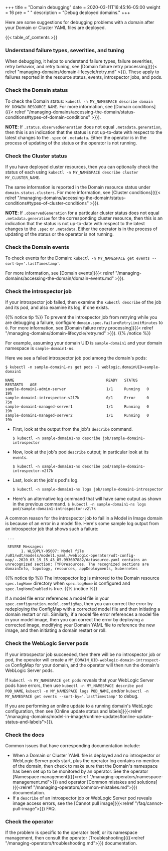 +++
title = "Domain debugging"
date = 2020-03-11T16:45:16-05:00
weight = 16
pre = "<b> </b>"
description = "Debug deployed domains."
+++

Here are some suggestions for debugging problems with a domain after your Domain or Cluster YAML files are deployed.

{{< table_of_contents >}}

### Understand failure types, severities, and tuning

When debugging, it helps to understand failure types,
failure severities, retry behavior, and retry tuning,
see [Domain failure retry processing]({{< relref "managing-domains/domain-lifecycle/retry.md" >}}).
These apply to failures reported in the resource status,
events, introspector jobs, and pods.

### Check the Domain status

To check the Domain status: `kubectl -n MY_NAMESPACE describe domain MY_DOMAIN_RESOURCE_NAME`.
For more information, see [Domain conditions]({{< relref "/managing-domains/accessing-the-domain/status-conditions#types-of-domain-conditions" >}}).

**NOTE**:
If `.status.observedGeneration` does not equal `.metadata.generation`,
then this is an indication that the status is not up-to-date
with respect to the latest changes to the `.spec` or `.metadata`.
Either the operator is in the process of updating of the status
or the operator is not running.


### Check the Cluster status

If you have deployed cluster resources,
then you can optionally check the status of
each using `kubectl -n MY_NAMESPACE describe cluster MY_CLUSTER_NAME`.

The same information is reported in the Domain resource status under `domain.status.clusters`.
For more information, see [Cluster conditions]({{< relref "/managing-domains/accessing-the-domain/status-conditions#types-of-cluster-conditions" >}}).

**NOTE**: If `.observedGeneration` for a particular cluster status
does not equal `.metadata.generation` for the corresponding cluster resource,
then this is an indication that the status is not up-to-date
with respect to the latest changes to the `.spec` or `.metadata`.
Either the operator is in the process of updating of the status
or the operator is not running.

### Check the Domain events

To check events for the Domain: `kubectl -n MY_NAMESPACE get events --sort-by='.lastTimestamp'`.


For more information, see [Domain events]({{< relref "/managing-domains/accessing-the-domain/domain-events.md" >}}).

### Check the introspector job

If your introspector job failed, then examine the `kubectl describe` of the job and its pod, and also examine its log, if one exists.

{{% notice tip %}}
To prevent the introspector job from retrying while you are debugging a failure, configure `domain.spec.failureRetryLimitMinutes` to `0`.
For more information, see [Domain failure retry processing]({{< relref "/managing-domains/domain-lifecycle/retry.md" >}}).
{{% /notice %}}

For example, assuming your domain UID is `sample-domain1` and your domain namespace is `sample-domain1-ns`.

Here we see a failed introspector job pod among the domain's pods:

   ```shell
  $ kubectl -n sample-domain1-ns get pods -l weblogic.domainUID=sample-domain1
  ```
  ```
  NAME                                         READY   STATUS    RESTARTS   AGE
  sample-domain1-admin-server                  1/1     Running   0          19h
  sample-domain1-introspector-v2l7k            0/1     Error     0          75m
  sample-domain1-managed-server1               1/1     Running   0          19h
  sample-domain1-managed-server2               1/1     Running   0          19h

  ```
- First, look at the output from the job's `describe` command.

  ```shell
  $ kubectl -n sample-domain1-ns describe job/sample-domain1-introspector

  ```

- Now, look at the job's pod `describe` output; in particular look at its `events`.

  ```shell
  $ kubectl -n sample-domain1-ns describe pod/sample-domain1-introspector-v2l7k
  ```

- Last, look at the job's pod's log.

  ```shell
  $ kubectl -n sample-domain1-ns logs job/sample-domain1-introspector
  ```


- Here's an alternative log command that will have same output as shown in the previous command.
  `$ kubectl -n sample-domain1-ns logs pod/sample-domain1-introspector-v2l7k`

A common reason for the introspector job to fail in a Model in Image domain is because of an error in a model file. Here's some sample log output from an introspector job that shows such a failure:
 ```
  ...

  SEVERE Messages:
        1. WLSDPLY-05007: Model file /u01/wdt/models/model1.yaml,/weblogic-operator/wdt-config-map/..2020_03_19_15_43_05.993607882/datasource.yaml contains an unrecognized section: TYPOresources. The recognized sections are domainInfo, topology, resources, appDeployments, kubernetes
  ```

{{% notice tip %}}
The introspector log is mirrored to the Domain resource `spec.logHome` directory
when `spec.logHome` is configured and `spec.logHomeEnabled` is true.
{{% /notice %}}


If a model file error references a model file in your `spec.configuration.model.configMap`, then you can correct the error by redeploying the ConfigMap with a corrected model file and then initiating a domain restart or roll. Similarly, if a model file error references a model file in your model image, then you can correct the error by deploying a corrected image, modifying your Domain YAML file to reference the new image, and then initiating a domain restart or roll.


### Check the WebLogic Server pods

If your introspector job succeeded, then there will be no introspector job or pod, the operator will create a `MY_DOMAIN_UID-weblogic-domain-introspect-cm` ConfigMap for your domain, and the operator will then run the domain's WebLogic Server pods.

If `kubectl -n MY_NAMESPACE get pods` reveals that your WebLogic Server pods have errors, then use `kubectl -n MY_NAMESPACE describe pod POD_NAME`, `kubectl -n MY_NAMESPACE logs POD_NAME`, and/or `kubectl -n MY_NAMESPACE get events --sort-by='.lastTimestamp'` to debug.

If you are performing an online update to a running domain's WebLogic configuration,
then see [Online update status and labels]({{<relref "/managing-domains/model-in-image/runtime-updates#online-update-status-and-labels">}}).


### Check the docs

Common issues that have corresponding documentation include:
- When a Domain or Cluster YAML file is deployed and no introspector or WebLogic Server pods start,
  plus the operator log contains no mention of the domain,
  then check to make sure that the Domain's namespace has been set up to be monitored by an operator.
  See the operator [Namespace management]({{<relref "/managing-operators/namespace-management.md">}})
  and operator [Common mistakes and solutions]({{<relref "/managing-operators/common-mistakes.md">}}) documentation.
- If a `describe` of an introspector job or WebLogic Server pod reveals image access errors,
  see the [Cannot pull image]({{<relref "/faq/cannot-pull-image">}}) FAQ.

### Check the operator

If the problem is specific to the operator itself,
or its namespace management,
then consult the operator [Troubleshooting]({{<relref "/managing-operators/troubleshooting.md">}}) documentation.
